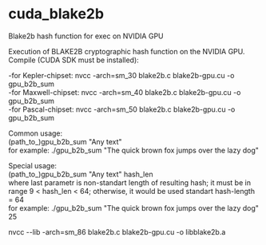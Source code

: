 # cuda_blake2b
Blake2b hash function for exec on NVIDIA GPU

Execution of BLAKE2B cryptographic hash function on the NVIDIA GPU.                            
Compile (CUDA SDK must be installed):

 -for Kepler-chipset:  nvcc -arch=sm_30 blake2b.c blake2b-gpu.cu -o gpu_b2b_sum                
 -for Maxwell-chipset: nvcc -arch=sm_40 blake2b.c blake2b-gpu.cu -o gpu_b2b_sum                
 -for Pascal-chipset:  nvcc -arch=sm_50 blake2b.c blake2b-gpu.cu -o gpu_b2b_sum                

Common usage:                                                                        
(path_to_)gpu_b2b_sum "Any text"                                                              
for example: ./gpu_b2b_sum "The quick brown fox jumps over the lazy dog"

Special usage:                                                                      
(path_to_)gpu_b2b_sum "Any text" hash_len                                                     
where last parametr is non-standart length of resulting hash; it must be in range 9 < hash_len < 64; otherwise, it would be used standart hash-length = 64                                     
for example: ./gpu_b2b_sum "The quick brown fox jumps over the lazy dog" 25


nvcc --lib  -arch=sm_86 blake2b.c blake2b-gpu.cu  -o libblake2b.a